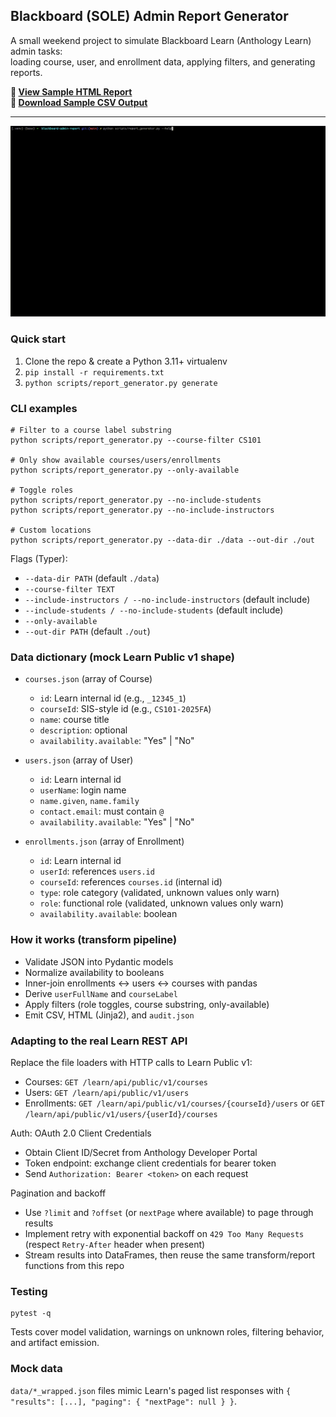 ## Blackboard (SOLE) Admin Report Generator

A small weekend project to simulate Blackboard Learn (Anthology Learn) admin tasks:  
loading course, user, and enrollment data, applying filters, and generating reports.

**🔗 [View Sample HTML Report](https://chrisdefazio.github.io/blackboard-admin-report/)**  
**📄 [Download Sample CSV Output](out/enrollment_report.csv)**


---

![CLI demo](assets/blackboard.gif)

### Quick start

1. Clone the repo & create a Python 3.11+ virtualenv  
2. `pip install -r requirements.txt`  
3. `python scripts/report_generator.py generate`

### CLI examples

```
# Filter to a course label substring
python scripts/report_generator.py --course-filter CS101

# Only show available courses/users/enrollments
python scripts/report_generator.py --only-available

# Toggle roles
python scripts/report_generator.py --no-include-students
python scripts/report_generator.py --no-include-instructors

# Custom locations
python scripts/report_generator.py --data-dir ./data --out-dir ./out
```

Flags (Typer):

- `--data-dir PATH` (default `./data`)
- `--course-filter TEXT`
- `--include-instructors / --no-include-instructors` (default include)
- `--include-students / --no-include-students` (default include)
- `--only-available`
- `--out-dir PATH` (default `./out`)

### Data dictionary (mock Learn Public v1 shape)

- `courses.json` (array of Course)
  - `id`: Learn internal id (e.g., `_12345_1`)
  - `courseId`: SIS-style id (e.g., `CS101-2025FA`)
  - `name`: course title
  - `description`: optional
  - `availability.available`: "Yes" | "No"

- `users.json` (array of User)
  - `id`: Learn internal id
  - `userName`: login name
  - `name.given`, `name.family`
  - `contact.email`: must contain `@`
  - `availability.available`: "Yes" | "No"

- `enrollments.json` (array of Enrollment)
  - `id`: Learn internal id
  - `userId`: references `users.id`
  - `courseId`: references `courses.id` (internal id)
  - `type`: role category (validated, unknown values only warn)
  - `role`: functional role (validated, unknown values only warn)
  - `availability.available`: boolean

### How it works (transform pipeline)

- Validate JSON into Pydantic models
- Normalize availability to booleans
- Inner-join enrollments ↔ users ↔ courses with pandas
- Derive `userFullName` and `courseLabel`
- Apply filters (role toggles, course substring, only-available)
- Emit CSV, HTML (Jinja2), and `audit.json`

### Adapting to the real Learn REST API

Replace the file loaders with HTTP calls to Learn Public v1:

- Courses: `GET /learn/api/public/v1/courses`
- Users: `GET /learn/api/public/v1/users`
- Enrollments: `GET /learn/api/public/v1/courses/{courseId}/users` or `GET /learn/api/public/v1/users/{userId}/courses`

Auth: OAuth 2.0 Client Credentials

- Obtain Client ID/Secret from Anthology Developer Portal
- Token endpoint: exchange client credentials for bearer token
- Send `Authorization: Bearer <token>` on each request

Pagination and backoff

- Use `?limit` and `?offset` (or `nextPage` where available) to page through results
- Implement retry with exponential backoff on `429 Too Many Requests` (respect `Retry-After` header when present)
- Stream results into DataFrames, then reuse the same transform/report functions from this repo

### Testing

```
pytest -q
```

Tests cover model validation, warnings on unknown roles, filtering behavior, and artifact emission.

### Mock data

`data/*_wrapped.json` files mimic Learn's paged list responses with `{ "results": [...], "paging": { "nextPage": null } }`.

